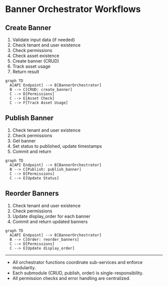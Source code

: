 # Banner Orchestrator Workflows

## Create Banner

1. Validate input data (if needed)
2. Check tenant and user existence
3. Check permissions
4. Check asset existence
5. Create banner (CRUD)
6. Track asset usage
7. Return result

```mermaid
graph TD
  A[API Endpoint] --> B[BannerOrchestrator]
  B --> C[CRUD: create_banner]
  C --> D[Permissions]
  C --> E[Asset Check]
  C --> F[Track Asset Usage]
```

## Publish Banner

1. Check tenant and user existence
2. Check permissions
3. Get banner
4. Set status to published, update timestamps
5. Commit and return

```mermaid
graph TD
  A[API Endpoint] --> B[BannerOrchestrator]
  B --> C[Publish: publish_banner]
  C --> D[Permissions]
  C --> E[Update Status]
```

## Reorder Banners

1. Check tenant and user existence
2. Check permissions
3. Update display_order for each banner
4. Commit and return updated banners

```mermaid
graph TD
  A[API Endpoint] --> B[BannerOrchestrator]
  B --> C[Order: reorder_banners]
  C --> D[Permissions]
  C --> E[Update display_order]
```

---

- All orchestrator functions coordinate sub-services and enforce modularity.
- Each submodule (CRUD, publish, order) is single-responsibility.
- All permission checks and error handling are centralized.